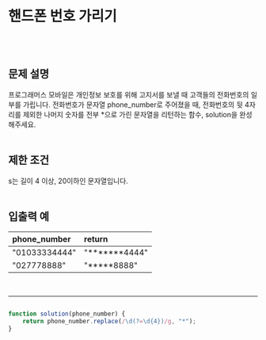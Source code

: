 # 핸드폰 번호 가리기
<br/>
<br/>

## 문제 설명
프로그래머스 모바일은 개인정보 보호를 위해 고지서를 보낼 때 고객들의 전화번호의 일부를 가립니다.
전화번호가 문자열 phone_number로 주어졌을 때, 전화번호의 뒷 4자리를 제외한 나머지 숫자를 전부 *으로 가린 문자열을 리턴하는 함수, solution을 완성해주세요.
<br/>
<br/>

## 제한 조건
s는 길이 4 이상, 20이하인 문자열입니다.
<br/>
<br/>

## 입출력 예
| phone_number | return |
| :--- | :--- |
| "01033334444" | "*******4444" |
| "027778888" | "*****8888" |
<br/>

---

```javascript

function solution(phone_number) {
    return phone_number.replace(/\d(?=\d{4})/g, "*");
}

```